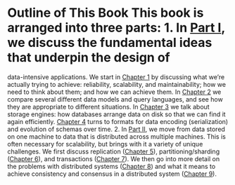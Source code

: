 # Outline of This Book This book is arranged into three parts: 1.  In [Part I](part01.html#part_foundations), we discuss the fundamental ideas that underpin the design of
data-intensive applications. We start in [Chapter 1](ch01.html#ch_introduction) by discussing what we’re actually
trying to achieve: reliability, scalability, and maintainability; how we need to think about
them; and how we can achieve them. In [Chapter 2](ch02.html#ch_datamodels) we compare several different data
models and query languages, and see how they are appropriate to different situations. In
[Chapter 3](ch03.html#ch_storage) we talk about storage engines: how databases arrange data on disk so that we
can find it again efficiently. [Chapter 4](ch04.html#ch_encoding) turns to formats for data encoding (serialization)
and evolution of schemas over time. 2.  In [Part II](part02.html#part_distributed_data), we move from data stored on one machine to data that is
distributed across multiple machines. This is often necessary for scalability, but brings with it
a variety of unique challenges. We first discuss replication ([Chapter 5](ch05.html#ch_replication)),
partitioning/sharding ([Chapter 6](ch06.html#ch_partitioning)), and transactions ([Chapter 7](ch07.html#ch_transactions)). We then
go into more detail on the problems with distributed systems ([Chapter 8](ch08.html#ch_distributed)) and what it
means to achieve consistency and consensus in a distributed system ([Chapter 9](ch09.html#ch_consistency)).
